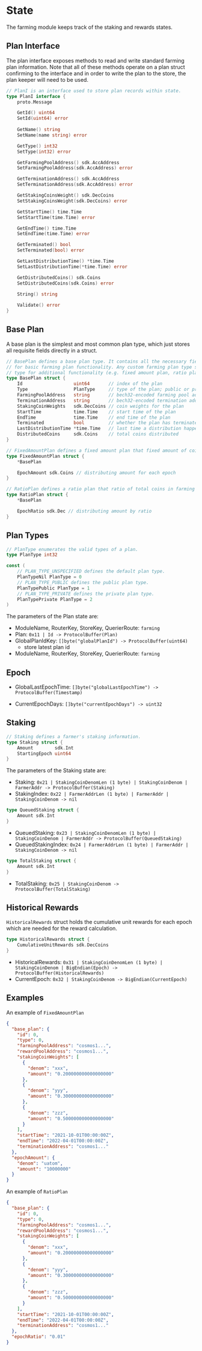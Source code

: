 <!-- order: 2 -->

# State

The farming module keeps track of the staking and rewards states.

## Plan Interface

The plan interface exposes methods to read and write standard farming plan information. Note that all of these methods operate on a plan struct confirming to the interface and in order to write the plan to the store, the plan keeper will need to be used.

```go
// PlanI is an interface used to store plan records within state.
type PlanI interface {
    proto.Message

    GetId() uint64
    SetId(uint64) error
    
    GetName() string
    SetName(name string) error

    GetType() int32
    SetType(int32) error

    GetFarmingPoolAddress() sdk.AccAddress
    SetFarmingPoolAddress(sdk.AccAddress) error

    GetTerminationAddress() sdk.AccAddress
    SetTerminationAddress(sdk.AccAddress) error

    GetStakingCoinsWeight() sdk.DecCoins
    SetStakingCoinsWeight(sdk.DecCoins) error

    GetStartTime() time.Time
    SetStartTime(time.Time) error

    GetEndTime() time.Time
    SetEndTime(time.Time) error

    GetTerminated() bool
    SetTerminated(bool) error

    GetLastDistributionTime() *time.Time
    SetLastDistributionTime(*time.Time) error

    GetDistributedCoins() sdk.Coins
    SetDistributedCoins(sdk.Coins) error

    String() string
    
    Validate() error
}
```

## Base Plan

A base plan is the simplest and most common plan type, which just stores all requisite fields directly in a struct.

```go
// BasePlan defines a base plan type. It contains all the necessary fields
// for basic farming plan functionality. Any custom farming plan type should extend this
// type for additional functionality (e.g. fixed amount plan, ratio plan).
type BasePlan struct {
    Id                   uint64       // index of the plan
    Type                 PlanType     // type of the plan; public or private
    FarmingPoolAddress   string       // bech32-encoded farming pool address
    TerminationAddress   string       // bech32-encoded termination address
    StakingCoinWeights   sdk.DecCoins // coin weights for the plan
    StartTime            time.Time    // start time of the plan
    EndTime              time.Time    // end time of the plan
    Terminated           bool         // whether the plan has terminated or not
    LastDistributionTime *time.Time   // last time a distribution happened
    DistributedCoins     sdk.Coins    // total coins distributed
}
```

```go
// FixedAmountPlan defines a fixed amount plan that fixed amount of coins are distributed for every epoch day.
type FixedAmountPlan struct {
    *BasePlan

    EpochAmount sdk.Coins // distributing amount for each epoch
}
```

```go
// RatioPlan defines a ratio plan that ratio of total coins in farming pool address is distributed for every epoch day.
type RatioPlan struct {
    *BasePlan

    EpochRatio sdk.Dec // distributing amount by ratio
}
```

## Plan Types

```go
// PlanType enumerates the valid types of a plan.
type PlanType int32

const (
    // PLAN_TYPE_UNSPECIFIED defines the default plan type.
    PlanTypeNil PlanType = 0
    // PLAN_TYPE_PUBLIC defines the public plan type.
    PlanTypePublic PlanType = 1
    // PLAN_TYPE_PRIVATE defines the private plan type.
    PlanTypePrivate PlanType = 2
)
```

The parameters of the Plan state are:

- ModuleName, RouterKey, StoreKey, QuerierRoute: `farming`
- Plan: `0x11 | Id -> ProtocolBuffer(Plan)`
- GlobalPlanIdKey: `[]byte("globalPlanId") -> ProtocolBuffer(uint64)`
  - store latest plan id
- ModuleName, RouterKey, StoreKey, QuerierRoute: `farming`

## Epoch

- GlobalLastEpochTime: `[]byte("globalLastEpochTime") -> ProtocolBuffer(Timestamp)`

- CurrentEpochDays: `[]byte("currentEpochDays") -> uint32` 

## Staking

```go
// Staking defines a farmer's staking information.
type Staking struct {
    Amount        sdk.Int
    StartingEpoch uint64
}
```

The parameters of the Staking state are:
- Staking: `0x21 | StakingCoinDenomLen (1 byte) | StakingCoinDenom | FarmerAddr -> ProtocolBuffer(Staking)`
- StakingIndex: `0x22 | FarmerAddrLen (1 byte) | FarmerAddr | StakingCoinDenom -> nil`

```go
type QueuedStaking struct {
    Amount sdk.Int
}
```

- QueuedStaking: `0x23 | StakingCoinDenomLen (1 byte) | StakingCoinDenom | FarmerAddr -> ProtocolBuffer(QueuedStaking)`
- QueuedStakingIndex: `0x24 | FarmerAddrLen (1 byte) | FarmerAddr | StakingCoinDenom -> nil`

```go
type TotalStaking struct {
    Amount sdk.Int
}
```

- TotalStaking: `0x25 | StakingCoinDenom -> ProtocolBuffer(TotalStaking)`

## Historical Rewards

`HistoricalRewards` struct holds the cumulative unit rewards for each epoch which are needed for the reward calculation.

```go
type HistoricalRewards struct {
    CumulativeUnitRewards sdk.DecCoins
}
```

- HistoricalRewards: `0x31 | StakingCoinDenomLen (1 byte) | StakingCoinDenom | BigEndian(Epoch) -> ProtocolBuffer(HistoricalRewards)`
- CurrentEpoch: `0x32 | StakingCoinDenom -> BigEndian(CurrentEpoch)`

## Examples

An example of `FixedAmountPlan`

```json
{
  "base_plan": {
    "id": 0,
    "type": 0,
    "farmingPoolAddress": "cosmos1...",
    "rewardPoolAddress": "cosmos1...",
    "stakingCoinWeights": [
      {
        "denom": "xxx",
        "amount": "0.200000000000000000"
      },
      {
        "denom": "yyy",
        "amount": "0.300000000000000000"
      },
      {
        "denom": "zzz",
        "amount": "0.500000000000000000"
      }
    ],
    "startTime": "2021-10-01T00:00:00Z",
    "endTime": "2022-04-01T00:00:00Z",
    "terminationAddress": "cosmos1..."
  },
  "epochAmount": {
    "denom": "uatom",
    "amount": "10000000"
  }
}
```

An example of `RatioPlan`

```json
{
  "base_plan": {
    "id": 0,
    "type": 0,
    "farmingPoolAddress": "cosmos1...",
    "rewardPoolAddress": "cosmos1...",
    "stakingCoinWeights": [
      {
        "denom": "xxx",
        "amount": "0.200000000000000000"
      },
      {
        "denom": "yyy",
        "amount": "0.300000000000000000"
      },
      {
        "denom": "zzz",
        "amount": "0.500000000000000000"
      }
    ],
    "startTime": "2021-10-01T00:00:00Z",
    "endTime": "2022-04-01T00:00:00Z",
    "terminationAddress": "cosmos1..."
  },
  "epochRatio": "0.01"
}
```
